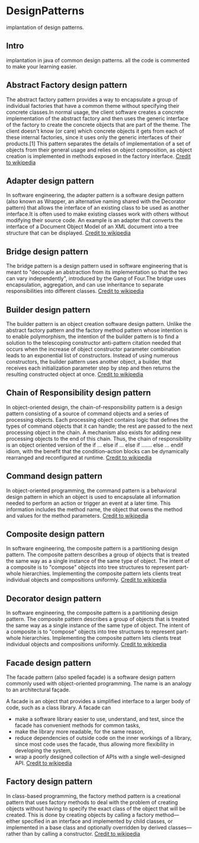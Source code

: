 # DesignPatterns
implantation of design patterns.

## Intro
implantation in java of common design patterns. all the code is commented to make your learning easier.

## Abstract Factory design pattern
The abstract factory pattern provides a way to encapsulate a group of individual factories that have a common theme without specifying their concrete classes.In normal usage, the client software creates a concrete implementation of the abstract factory and then uses the generic interface of the factory to create the concrete objects that are part of the theme. The client doesn't know (or care) which concrete objects it gets from each of these internal factories, since it uses only the generic interfaces of their products.[1] This pattern separates the details of implementation of a set of objects from their general usage and relies on object composition, as object creation is implemented in methods exposed in the factory interface. [Credit to wikipedia](https://en.wikipedia.org/wiki/Abstract_factory_pattern)

## Adapter design pattern
In software engineering, the adapter pattern is a software design pattern (also known as Wrapper, an alternative naming shared with the Decorator pattern) that allows the interface of an existing class to be used as another interface.It is often used to make existing classes work with others without modifying their source code. An example is an adapter that converts the interface of a Document Object Model of an XML document into a tree structure that can be displayed. [Credit to wikipedia](https://en.wikipedia.org/wiki/Adapter_pattern)

## Bridge design pattern
The bridge pattern is a design pattern used in software engineering that is meant to "decouple an abstraction from its implementation so that the two can vary independently", introduced by the Gang of Four.The bridge uses encapsulation, aggregation, and can use inheritance to separate responsibilities into different classes.  [Credit to wikipedia](https://en.wikipedia.org/wiki/Bridge_pattern)

## Builder design pattern
The builder pattern is an object creation software design pattern. Unlike the abstract factory pattern and the factory method pattern whose intention is to enable polymorphism, the intention of the builder pattern is to find a solution to the telescoping constructor anti-pattern citation needed that occurs when the increase of object constructor parameter combination leads to an exponential list of constructors. Instead of using numerous constructors, the builder pattern uses another object, a builder, that receives each initialization parameter step by step and then returns the resulting constructed object at once. [Credit to wikipedia](https://en.wikipedia.org/wiki/Builder_pattern)

## Chain of Responsibility design pattern
In object-oriented design, the chain-of-responsibility pattern is a design pattern consisting of a source of command objects and a series of processing objects. Each processing object contains logic that defines the types of command objects that it can handle; the rest are passed to the next processing object in the chain. A mechanism also exists for adding new processing objects to the end of this chain. Thus, the chain of responsibility is an object oriented version of the if ... else if ... else if ....... else ... endif idiom, with the benefit that the condition–action blocks can be dynamically rearranged and reconfigured at runtime. [Credit to wikipedia](https://en.wikipedia.org/wiki/Chain-of-responsibility_pattern)

## Command design pattern
In object-oriented programming, the command pattern is a behavioral design pattern in which an object is used to encapsulate all information needed to perform an action or trigger an event at a later time. This information includes the method name, the object that owns the method and values for the method parameters. [Credit to wikipedia](https://en.wikipedia.org/wiki/Command_pattern)

## Composite design pattern
In software engineering, the composite pattern is a partitioning design pattern. The composite pattern describes a group of objects that is treated the same way as a single instance of the same type of object. The intent of a composite is to "compose" objects into tree structures to represent part-whole hierarchies. Implementing the composite pattern lets clients treat individual objects and compositions uniformly. [Credit to wikipedia](https://en.wikipedia.org/wiki/Composite_pattern)

## Decorator design pattern
In software engineering, the composite pattern is a partitioning design pattern. The composite pattern describes a group of objects that is treated the same way as a single instance of the same type of object. The intent of a composite is to "compose" objects into tree structures to represent part-whole hierarchies. Implementing the composite pattern lets clients treat individual objects and compositions uniformly. [Credit to wikipedia](https://en.wikipedia.org/wiki/Composite_pattern)

## Facade design pattern
The facade pattern (also spelled façade) is a software design pattern commonly used with object-oriented programming. The name is an analogy to an architectural façade.

A facade is an object that provides a simplified interface to a larger body of code, such as a class library. A facade can

* make a software library easier to use, understand, and test, since the facade has convenient methods for common tasks,
* make the library more readable, for the same reason,
* reduce dependencies of outside code on the inner workings of a library, since most code uses the facade, thus allowing more flexibility in developing the system,
* wrap a poorly designed collection of APIs with a single well-designed API.
[Credit to wikipedia](https://en.wikipedia.org/wiki/Facade_pattern)

## Factory design pattern
In class-based programming, the factory method pattern is a creational pattern that uses factory methods to deal with the problem of creating objects without having to specify the exact class of the object that will be created. This is done by creating objects by calling a factory method—either specified in an interface and implemented by child classes, or implemented in a base class and optionally overridden by derived classes—rather than by calling a constructor. [Credit to wikipedia](https://en.wikipedia.org/wiki/Factory_method_pattern)



